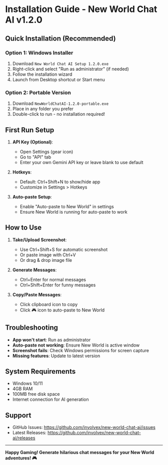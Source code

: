 # Installation Guide - New World Chat AI v1.2.0

## Quick Installation (Recommended)

### Option 1: Windows Installer
1. Download `New World Chat AI Setup 1.2.0.exe`
2. Right-click and select "Run as administrator" (if needed)
3. Follow the installation wizard
4. Launch from Desktop shortcut or Start menu

### Option 2: Portable Version
1. Download `NewWorldChatAI-1.2.0-portable.exe`
2. Place in any folder you prefer
3. Double-click to run - no installation required!

## First Run Setup

1. **API Key (Optional)**: 
   - Open Settings (gear icon)
   - Go to "API" tab
   - Enter your own Gemini API key or leave blank to use default

2. **Hotkeys**:
   - Default: Ctrl+Shift+N to show/hide app
   - Customize in Settings > Hotkeys

3. **Auto-paste Setup**:
   - Enable "Auto-paste to New World" in settings
   - Ensure New World is running for auto-paste to work

## How to Use

1. **Take/Upload Screenshot**: 
   - Use Ctrl+Shift+S for automatic screenshot
   - Or paste image with Ctrl+V
   - Or drag & drop image file

2. **Generate Messages**: 
   - Ctrl+Enter for normal messages
   - Ctrl+Shift+Enter for funny messages

3. **Copy/Paste Messages**:
   - Click clipboard icon to copy
   - Click 🎮 icon to auto-paste to New World

## Troubleshooting

- **App won't start**: Run as administrator
- **Auto-paste not working**: Ensure New World is active window
- **Screenshot fails**: Check Windows permissions for screen capture
- **Missing features**: Update to latest version

## System Requirements

- Windows 10/11
- 4GB RAM
- 100MB free disk space
- Internet connection for AI generation

## Support

- GitHub Issues: https://github.com/involvex/new-world-chat-ai/issues
- Latest Releases: https://github.com/involvex/new-world-chat-ai/releases

---

**Happy Gaming! Generate hilarious chat messages for your New World adventures! 🎮**
